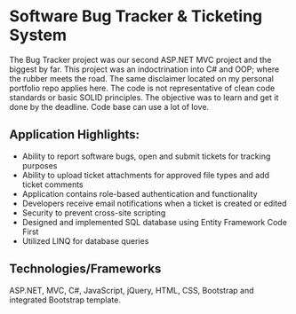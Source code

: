 # Software Bug Tracker & Ticketing System

The Bug Tracker project was our second ASP.NET MVC project and the biggest by far.  This project was an indoctrination into C# and OOP; where the rubber meets the road.  The same disclaimer located on my personal portfolio repo applies here.  The code is not representative of clean code standards or basic SOLID principles.  The objective was to learn and get it done by the deadline.  Code base can use a lot of love.

## Application Highlights:  
* Ability to report software bugs, open and submit tickets for tracking purposes
* Ability to upload ticket attachments for approved file types and add ticket comments  
* Application contains role-based authentication and functionality  
* Developers receive email notifications when a ticket is created or edited  
* Security to prevent cross-site scripting  
* Designed and implemented SQL database using Entity Framework Code First  
* Utilized LINQ for database queries  

## Technologies/Frameworks  
ASP.NET, MVC, C#, JavaScript, jQuery, HTML, CSS, Bootstrap and integrated Bootstrap template.


